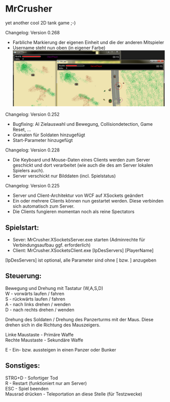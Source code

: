 MrCrusher
=========

yet another cool 2D tank game ;-)

Changelog: Version 0.268
- Farbliche Markierung der eigenen Einheit und die der anderen Mitspieler
- Username steht nun oben (in eigener Farbe)
![FarblicheMarkierung](https://github.com/vgoetz/MrCrusher/blob/master/MrCrusher/Screenshots/FarblicheMarkierungUndUsernamenEinblenden.png "Who is who ...")<br>

Changelog: Version 0.252
- Bugfixing: AI Zielauswahl und Bewegung, Collisiondetection, Game Reset, ...<br>
- Granaten für Soldaten hinzugefügt<br>
- Start-Parameter hinzugefügt<br>

Changelog: Version 0.228
- Die Keyboard und Mouse-Daten eines Clients werden zum Server geschickt und dort verarbeitet (wie auch die des am Server lokalen Spielers auch).<br>
- Server verschickt nur Bilddaten (incl. Spielstatus)<br>

Changelog: Version 0.225
- Server und Client-Architektur von WCF auf XSockets geändert<br>
- Ein oder mehrere Clients können nun gestartet werden. Diese verbinden sich automatisch zum Server.<br>
- Die Clients fungieren momentan noch als reine Spectators<br>


Spielstart: 
-----------
- Sever: MrCrusher.XSocketsServer.exe starten  (Adminrechte für Verbindungsaufbau ggf. erforderlich)
- Client: MrCrusher.XSocketsClient.exe [IpDesServers] [PlayerName]

[IpDesServers] ist optional, alle Parameter sind ohne [ bzw. ] anzugeben


Steuerung:
----------
Bewegung und Drehung mit Tastatur (W,A,S,D)<br>
W - vorwärts laufen / fahren<br>
S - rückwärts laufen / fahren<br>
A - nach links drehen / wenden<br>
D - nach rechts drehen / wenden<br>

Drehung des Soldaten / Drehung des Panzerturms mit der Maus. Diese drehen sich in die Richtung des Mauszeigers.

Linke Maustaste - Primäre Waffe<br>
Rechte Maustaste - Sekundäre Waffe<br>

E - Ein- bzw. aussteigen in einen Panzer oder Bunker

Sonstiges:
----------
STRG+D - Sofortiger Tod<br>
R - Restart (funktioniert nur am Server)<br>
ESC - Spiel beenden<br>
Mausrad drücken - Teleportation an diese Stelle (für Testzwecke)<br>


